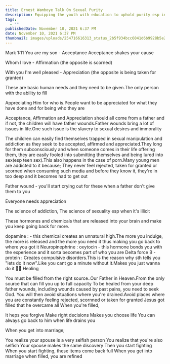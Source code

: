 ```yaml
---
title: Ernest Wamboye Talk On Sexual Purity
description: Equipping the youth with education to uphold purity esp in this hard time
tags:
  - ""
publishedDate: November 10, 2021 6:37 PM
date: November 10, 2021 6:37 PM
thumbnail: images/uploads/254716616313_status_2b5f934bcc6041d6b9928b5e28f79128.jpg
---
```

Mark 1:11
You are my son - Acceptance
Acceptance shakes your cause

Whom I love - Affirmation (the opposite is scorned)

With you I'm well pleased - Appreciation (the opposite is being taken for granted)

These are basic human needs and they need to be given.The only person with the ability to fill

Appreciating Him for who is.People want to be appreciated for what they have done and for being who they are

Acceptance, Affirmation and Appreciation should all come from a father and if not, the children will have father wounds.Father wounds bring a lot of issues in life.One such issue is the slavery to sexual desires and immorality

The children can easily find themselves trapped in sexual manipulation and addiction as they seek to be accepted, affirmed and appreciated.They long for them subconsciously and when someone comes in their life offering them, they are easily fooled into submitting themselves and being lured into sex(esp teen sex).This also happens in the case of porn.Many young men are addicted to it because; They never feel rejected, taken for granted or scorned when consuming such media and before they know it, they're in too deep and it becomes had to get out

Father wound - you'll start crying out for these when a father don't give them to you

Everyone needs appreciation

The science of addiction, The science of sexuality esp when it's illicit

These hormones and chemicals that are released into your brain and make you keep going back for more.

 dopamine : - this chemical creates an unnatural high.The more you indulge, the more is released and the more you need it thus making you go back to where you got it
 Neuropinephrine :
 oxytocin - this hormone bonds you with the experience and it sorta becomes part of who you are
 Delta force B - protein : Creates compulsive disorders.This is the reason why sth tells you "lets do it now".Like you cant go a minute without it.Makes you just wanna do it 😬😬
Healing

You must be filled from the right source..Our Father in Heaven.From the only source that can fill you up to full capacity
To be healed from your deep father wounds, including wounds caused by past pains, you need to seek God.
You will then avoid situations where you're drained.Avoid places where you are constantly feeling rejected, scornned or taken for granted
Jesus got filled that he overcame all
When you're filled,

It heps you forgive
Make right decisions
Makes you choose life
You can always go back to him when life drains you

When you get into marriage;

You realize your spouse is a very selfish person
You realize that you're also selfish
Your spouse makes the same discovery
Then you start fighting
When you start fighting, these items come back full
When you get into marriage when filled, you are refined